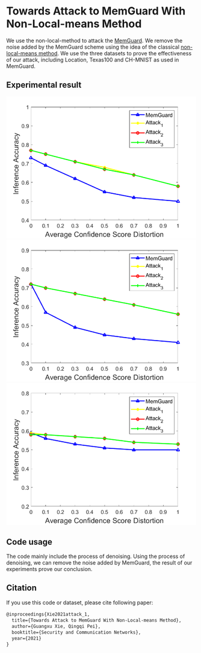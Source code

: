 # Towards Attack to MemGuard With Non-Local-means Method
We use the non-local-method to attack the [MemGuard](https://arxiv.org/abs/1909.10594). We remove the noise added by the MemGuard scheme using the idea of the classical [non-local-means method](https://ieeexplore.ieee.org/abstract/document/1467423). We use the three datasets to prove the effectiveness of our attack, including Location, Texas100 and CH-MNIST as used in MemGuard. 
## Experimental result
![Location](https://github.com/gxx1506215897/Towards-Attack-to-MemGuard/blob/main/Experimental_result/location.png)![texas100](https://github.com/gxx1506215897/Towards-Attack-to-MemGuard/blob/main/Experimental_result/texas.png)![chmnist](https://github.com/gxx1506215897/Towards-Attack-to-MemGuard/blob/main/Experimental_result/chmnist.png)
## Code usage
The code mainly include the process of denoising. Using the process of denoising, we can remove the noise added by MemGuard, the result of our experiments prove our conclusion.
## Citation
If you use this code or dataset, please cite following paper:
```
@inproceedings{Xie2021attack_1,
  title={Towards Attack to MemGuard With Non-Local-means Method},
  author={Guangxu Xie, Qingqi Pei},
  booktitle={Security and Communication Networks},
  year={2021}
}
```


